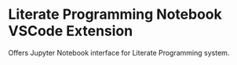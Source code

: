 # Literate Programming Notebook VSCode Extension

Offers Jupyter Notebook interface for Literate Programming system. 
